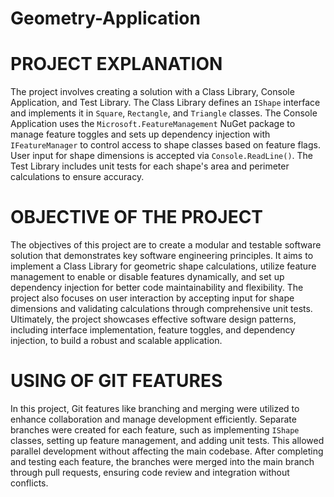 # Geometry-Application
# PROJECT EXPLANATION
The project involves creating a solution with a Class Library, Console Application, and Test Library. The Class Library defines an `IShape` interface and implements it in `Square`, `Rectangle`, and `Triangle` classes. The Console Application uses the `Microsoft.FeatureManagement` NuGet package to manage feature toggles and sets up dependency injection with `IFeatureManager` to control access to shape classes based on feature flags. User input for shape dimensions is accepted via `Console.ReadLine()`. The Test Library includes unit tests for each shape's area and perimeter calculations to ensure accuracy.
# OBJECTIVE OF THE PROJECT
The objectives of this project are to create a modular and testable software solution that demonstrates key software engineering principles. It aims to implement a Class Library for geometric shape calculations, utilize feature management to enable or disable features dynamically, and set up dependency injection for better code maintainability and flexibility. The project also focuses on user interaction by accepting input for shape dimensions and validating calculations through comprehensive unit tests. Ultimately, the project showcases effective software design patterns, including interface implementation, feature toggles, and dependency injection, to build a robust and scalable application.
# USING OF GIT FEATURES
In this project, Git features like branching and merging were utilized to enhance collaboration and manage development efficiently. Separate branches were created for each feature, such as implementing `IShape` classes, setting up feature management, and adding unit tests. This allowed parallel development without affecting the main codebase. After completing and testing each feature, the branches were merged into the main branch through pull requests, ensuring code review and integration without conflicts.
